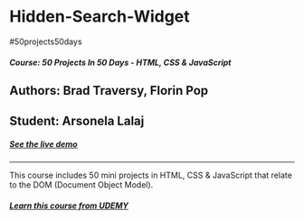 # Hidden-Search-Widget
#50projects50days
##### Course: 50 Projects In 50 Days - HTML, CSS & JavaScript
## Authors: Brad Traversy, Florin Pop
## Student: Arsonela Lalaj
##### [See the live demo ](https://arso-k.github.io/hidden-search-widget/)
---
This course includes 50 mini projects in HTML, CSS & JavaScript that relate to the DOM (Document Object Model). 
##### [Learn this course from UDEMY ](https://www.udemy.com/course/50-projects-50-days/)
